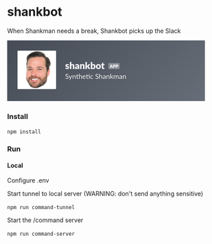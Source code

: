 # shankbot
When Shankman needs a break, Shankbot picks up the Slack


![app_card](./assets/app_card.png)


### Install

```npm install```

### Run

#### Local

Configure .env

Start tunnel to local server (WARNING: don't send anything sensitive)

```npm run command-tunnel```

Start the /command server

```npm run command-server```
